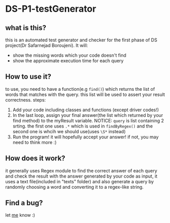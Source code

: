 # DS-P1-testGenerator

what is this?
-------------
this is an automated test generator and checker for the first phase of DS project(Dr Safarnejad Boroujeni).
It will:
- show the missing words which your code doesn't find
- show the approximate execution time for each query

How to use it?
-------------
to use, you need to have a function(e.g `find()`) which returns the list of words that matches with the query.
this list will be used to assert your result correctness.
steps:
1. Add your code including classes and functions (except driver codes!)
2. In the last loop, assign your final answer(the list which returned by your find method) to the myResult variable.
NOTICE: `query` is list containing 2 srting. the first one uses `.*` which is used in `findByRegex()` and the second one is whcih we should use(uses `\S*` instead)
3. Run the program! it will hopefully accept your answer! if not, you may need to think more :)

How does it work?
-------------
it generally uses Regex module to find the correct answer of each query and check the result with the answer generated by your code
as input, it uses a text file(included in "texts" folder) and also generate a query by randomly choosing a word and converting it to a regex-like string.

Find a bug?
-------------
let [me](mailto:s.soltaniant@gmail.com) know :)
